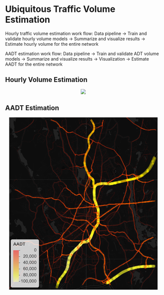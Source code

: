 # Ubiquitous Traffic Volume Estimation

Hourly traffic volume estimation work flow: Data pipeline -> Train and validate hourly volume models -> Summarize and visualize results -> Estimate hourly volume for the entire network

AADT estimation work flow: Data pipeline -> Train and validate ADT volume models -> Summarize and visualize results -> Visualization -> Estimate AADT for the entire network


## Hourly Volume Estimation
<p align="center">
  <img src="/hourly_estimate/volume.png" )
</p>


## AADT Estimation
<p align="center">
  <img src="/aadt_estimate/AADT.png" )
</p>
